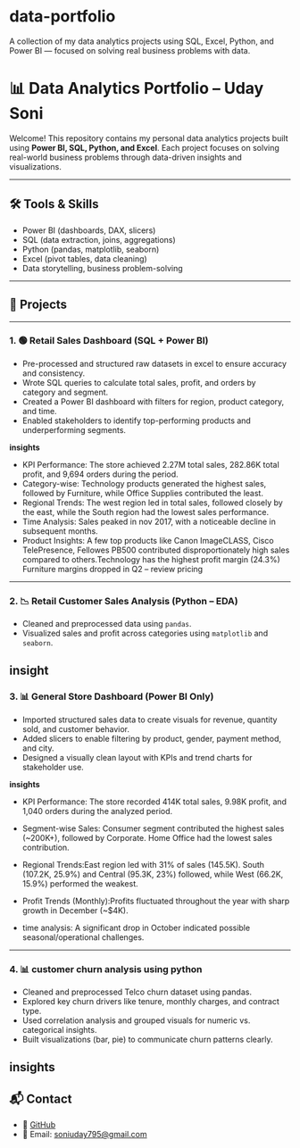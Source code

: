 # data-portfolio
A collection of my data analytics projects using SQL, Excel, Python, and Power BI — focused on solving real business problems with data.

# 📊 Data Analytics Portfolio – Uday Soni

Welcome! This repository contains my personal data analytics projects built using **Power BI, SQL, Python, and Excel**. Each project focuses on solving real-world business problems through data-driven insights and visualizations.

---

## 🛠️ Tools & Skills

- Power BI (dashboards, DAX, slicers)
- SQL (data extraction, joins, aggregations)
- Python (pandas, matplotlib, seaborn)
- Excel (pivot tables, data cleaning)
- Data storytelling, business problem-solving

---

## 📁 Projects

---

### 1. 🟢 Retail Sales Dashboard (SQL + Power BI)

- Pre-processed and structured raw datasets in excel to ensure accuracy and consistency.
- Wrote SQL queries to calculate total sales, profit, and orders by category and segment.
- Created a Power BI dashboard with filters for region, product category, and time.
- Enabled stakeholders to identify top-performing products and underperforming segments.

**insights**
- KPI Performance: The store achieved 2.27M total sales, 282.86K total profit, and 9,694 orders during the period.
- Category-wise: Technology products generated the highest sales, followed by Furniture, while Office Supplies contributed the least.
- Regional Trends: The west region led in total sales, followed closely by the east, while the South region had the lowest sales performance.
- Time Analysis: Sales peaked in nov 2017, with a noticeable decline in subsequent months.
- Product Insights: A few top products like Canon ImageCLASS, Cisco TelePresence, Fellowes PB500 contributed disproportionately high sales compared to others.Technology has the highest profit margin (24.3%)
Furniture margins dropped in Q2 – review pricing

---

### 2. 📉 Retail Customer Sales Analysis (Python – EDA)

- Cleaned and preprocessed data using `pandas`.
- Visualized sales and profit across categories using `matplotlib` and `seaborn`.

**insight**
---

### 3. 📊 General Store Dashboard (Power BI Only)

- Imported structured sales data to create visuals for revenue, quantity sold, and customer behavior.
- Added slicers to enable filtering by product, gender, payment method, and city.
- Designed a visually clean layout with KPIs and trend charts for stakeholder use.
  
**insights**

- KPI Performance: The store recorded 414K total sales, 9.98K profit, and 1,040 orders during the analyzed period.
- Segment-wise Sales: Consumer segment contributed the highest sales (~200K+), followed by Corporate.
Home Office had the lowest sales contribution.
- Regional Trends:East region led with 31% of sales (145.5K).
  South (107.2K, 25.9%) and Central (95.3K, 23%) followed, while West (66.2K, 15.9%) performed the weakest.
- Profit Trends (Monthly):Profits fluctuated throughout the year with sharp growth in December (~$4K).

- time analysis: A significant drop in October indicated possible seasonal/operational challenges.
---

### 4. 📊 customer churn analysis using python

- Cleaned and preprocessed Telco churn dataset using pandas.
- Explored key churn drivers like tenure, monthly charges, and contract type.
- Used correlation analysis and grouped visuals for numeric vs. categorical insights.
- Built visualizations (bar, pie) to communicate churn patterns clearly.

**insights**
---

## 📬 Contact

- 🐙 [GitHub](https://github.com/udaysoni)
- 📧 Email: soniuday795@gmail.com

